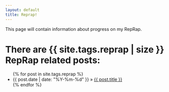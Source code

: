 ```yaml
---
layout: default
title: Reprap!
---
```


This page will contain information about progress on my RepRap.

<!-- !/images/progress.jpg(RepRap)! -->

<div class="post">
  <h1>There are {{ site.tags.reprap | size }} RepRap related posts:</h1>
  <ul class="posts">
    {% for post in site.tags.reprap %}
      <li><span>{{ post.date | date: "%Y-%m-%d" }}</span> &raquo; <a href="{{ post.url }}">{{ post.title }}</a></li>
    {% endfor %}
  </ul>
</div>
